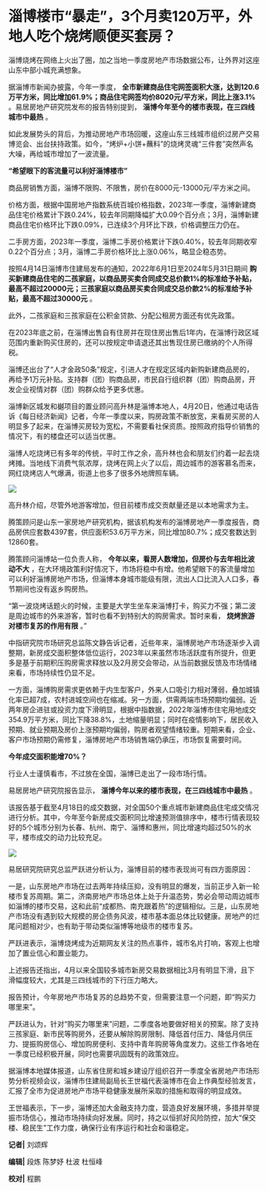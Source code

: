 # 淄博楼市“暴走”，3个月卖120万平，外地人吃个烧烤顺便买套房？

淄博烧烤在网络上火出了圈，加之当地一季度房地产市场数据公布，让外界对这座山东中部小城充满想象。

据淄博市新闻办披露，今年一季度，
**全市新建商品住宅网签面积大涨，达到120.6万平方米，同比增加61.9%；商品住宅网签均价8020元/平方米，同比上涨3.1%**
。易居房地产研究院发布的报告特别提到， **淄博今年至今的楼市表现，在三四线城市中最热** 。

如此发展势头的背后，为推动房地产市场回暖，这座山东三线城市组织过房产交易博览会、出台扶持政策。如今，“烤炉+小饼+蘸料”的烧烤灵魂“三件套”突然声名大噪，再给城市增加了一波流量。

**“希望眼下的客流量可以利好淄博楼市”**

商品房销售方面，淄博不限购、不限售，房价在8000元-13000元/平方米之间。

价格方面，根据中国房地产指数系统百城价格指数，2023年一季度，淄博新建商品住宅价格累计下跌0.24%，较去年同期降幅扩大0.09个百分点；3月，淄博新建商品住宅价格环比下跌0.09%，已连续3个月环比下跌，价格调整压力仍在。

二手房方面，2023年一季度，淄博二手房价格累计下跌0.40%，较去年同期收窄0.22个百分点；3月，淄博二手房价格环比上涨0.06%，略显企稳态势。

按照4月14日淄博市住建局发布的通知，2022年6月1日至2024年5月31日期间
**购买新建商品住宅的二孩家庭，以商品房买卖合同成交总价款1%的标准给予补贴，最高不超过20000元；三孩家庭以商品房买卖合同成交总价款2%的标准给予补贴，最高不超过30000元**
。

此外，二孩家庭和三孩家庭在公积金贷款、分配公租房方面还有优先政策。

在2023年底之前，在淄博出售自有住房并在现住房出售后1年内，在淄博行政区域范围内重新购买住房的，还可以按规定申请退还其出售现住房已缴纳的个人所得税。

淄博还出台了“人才金政50条”规定，引进人才在规定区域内新购新建商品房的，再给予1万元补贴。支持群（团）购商品房，市民自行组织群（团）购商品房，开发企业视情对群（团）购群众给予更多优惠。

淄博新区城发和樾项目的置业顾问高升林是淄博本地人，4月20日，他通过电话告诉《每日经济新闻》记者，今年一季度以来，购房政策不断放宽，来看房买房的人明显多了起来，在淄博买房较为宽松，不需要看社保资质。按照政府指导价销售的情况下，有的楼盘还可以适当优惠。

淄博人吃烧烤已有多年的传统，平时工作之余，高升林也会和朋友们约着一起去烧烤摊。当地线下消费气氛浓厚，烧烤在网上火了以后，周边城市的游客慕名而来，网红烧烤店人气爆满，街道上也多了很多外地牌照车辆。

![](https://inews.gtimg.com/newsapp_bt/0/15781005556/1000)

高升林介绍，尽管外地游客增加，但目前楼市成交贡献量还是以本地需求为主。

腾策顾问是山东一家房地产研究机构，据该机构发布的淄博房地产一季度报告，商品房供应套数4397套，供应面积53.6万平方米，同比增加80.7%；成交套数达到12860套。

腾策顾问淄博站一位负责人称， **今年以来，看房人数增加，但房价与去年相比波动不大**
，在大环境政策利好情况下，市场将稳中有增。他希望眼下的客流量增加可以利好淄博房地产市场，但淄博本身城市能级有限，流出人口比流入人口多，春节期间也没有返乡购房热。

“第一波烧烤话题火的时候，主要是大学生坐车来淄博打卡，购买力不强；第二波是周边城市的外来游客，暂时也看不到特别大的购房需求。暂时来看，
**烧烤旅游对楼市复苏的作用有限** 。”

中指研究院市场研究总监陈文静告诉记者，近些年来，淄博房地产市场逐渐步入调整期，新房成交面积整体低位运行，2023年以来虽然市场活跃度有所提升，但更多是基于前期积压购房需求释放以及2月房交会带动，从当前数据反馈及市场情绪来看，市场持续性仍显不足。

一方面，淄博购房需求更依赖于内生型客户，外来人口吸引力相对薄弱，叠加城镇化率已超7成，农村进城空间也在缩减。另一方面，供需两端市场预期均偏弱。近两年房企进驻或投资力度下滑明显，根据中指数据，2022年淄博市住宅用地成交354.9万平方米，同比下降38.8%，土地缩量明显；同时在疫情影响下，居民收入预期、就业预期及房价上涨预期均偏弱，购房者观望情绪较重。短期来看，企业、客户市场预期仍需修复，淄博房地产市场销售端仍承压，市场恢复需要时间。

**今年成交面积能增70%？**

行业人士谨慎看市，不过放在全国，淄博已走出了一段市场行情。

易居房地产研究院报告显示， **淄博今年以来的楼市表现，在三四线城市中最热** 。

该报告基于截至4月18日的成交数据，对全国50个重点城市新建商品住宅成交情况进行分析。其中，今年至今新房成交面积同比增速预测值排序中，楼市行情表现较好的5个城市分别为长春、杭州、南宁、淄博和惠州，同比增速均超过50%的水平，楼市成交的动力比较充足。

![](https://inews.gtimg.com/newsapp_bt/0/15781269458/1000)

易居研究院研究总监严跃进分析认为，淄博目前的楼市表现尚可有四方面原因：

一是，山东房地产市场在过去两年持续压抑，没有明显的爆发，当前正步入新一轮楼市复苏周期。第二，济南房地产市场总体上处于升温态势，势必会带动周边城市如淄博的楼市交易，这和此前“成都热、南充跟着热”的逻辑相似。三是，山东房地产市场没有遇到较大规模的房企债务风波，楼市基本面总体比较健康。房地产的烂尾问题相对少，也有助于带动类似淄博等地级市的楼市复苏。

严跃进表示，淄博烧烤成为近期网友关注的热点事件，城市名片打响，客观上也增加了置业信心和置业能力。

上述报告还指出，4月以来全国较多城市新房交易数据相比3月有明显下滑，且下滑幅度较大，尤其是三四线城市的下行压力略大。

报告预计，今年房地产市场复苏的总趋势不变，但需要注意一个问题，即“购买力哪里来”。

严跃进认为，针对“购买力哪里来”问题，二季度各地要做好相关的预案。除了支持三孩家庭、新市民等购房外，还要从解除购房限制、降低首付压力、降低月供压力、提振购房信心、增加购房便利、支持中青年购房等角度发力。这些工作各地在一季度已经积极开展，同时也需要巩固既有的政策效应。

据淄博本地媒体报道，山东省住房和城乡建设厅组织召开一季度全省房地产市场形势分析视频会议，淄博市住建局副局长王世福代表淄博市在会上作典型经验发言，汇报了全市为促进房地产市场平稳健康发展所采取的措施和取得的明显成效。

王世福表示，下一步，淄博还加大金融支持力度，营造良好发展环境，多措并举提振市场信心，推动市场持续向好发展。同时，持之以恒抓好风险防控，加大“保交楼、稳民生”工作力度，确保行业有序运行和社会和谐稳定。

**记者|** 刘颂辉

**编辑|** 段炼 陈梦妤 杜波 杜恒峰

**校对|** 程鹏

